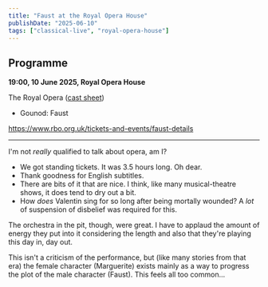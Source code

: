 ```yaml
---
title: "Faust at the Royal Opera House"
publishDate: "2025-06-10"
tags: ["classical-live", "royal-opera-house"]
---
```


## Programme

**19:00, 10 June 2025, Royal Opera House**

The Royal Opera ([cast sheet](https://www.cast-sheets.rbo.org.uk/cast-sheet/faust/60504))

- Gounod: Faust

https://www.rbo.org.uk/tickets-and-events/faust-details

-----

I'm not _really_ qualified to talk about opera, am I?

- We got standing tickets. It was 3.5 hours long. Oh dear.
- Thank goodness for English subtitles.
- There are bits of it that are nice. I think, like many musical-theatre shows, it does tend to dry out a bit.
- How _does_ Valentin sing for so long after being mortally wounded? A _lot_ of suspension of disbelief was required for this.

The orchestra in the pit, though, were great.
I have to applaud the amount of energy they put into it considering the length and also that they're playing this day in, day out.

This isn't a criticism of the performance, but (like many stories from that era) the female character (Marguerite) exists mainly as a way to progress the plot of the male character (Faust).
This feels all too common...
